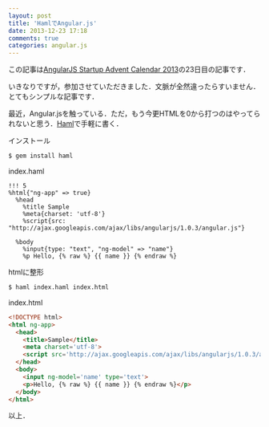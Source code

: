 ```yaml
---
layout: post
title: 'HamlでAngular.js'
date: 2013-12-23 17:18
comments: true
categories: angular.js
---
```


この記事は[AngularJS Startup Advent Calendar 2013](http://qiita.com/advent-calendar/2013/angularjs-startup)の23日目の記事です．

いきなりですが，参加させていただきました．文脈が全然違ったらすいません．とてもシンプルな記事です．

最近，Angular.jsを触っている．ただ，もう今更HTMLを0から打つのはやってられないと思う．[Haml](http://haml.info/)で手軽に書く．

インストール

```bash
$ gem install haml
```

index.haml

```haml
!!! 5
%html{"ng-app" => true}
  %head
    %title Sample
    %meta{charset: 'utf-8'}
    %script{src: "http://ajax.googleapis.com/ajax/libs/angularjs/1.0.3/angular.js"}

  %body
    %input{type: "text", "ng-model" => "name"}
    %p Hello, {% raw %} {{ name }} {% endraw %}
```

htmlに整形

```bash
$ haml index.haml index.html
```

index.html

```html
<!DOCTYPE html>
<html ng-app>
  <head>
    <title>Sample</title>
    <meta charset='utf-8'>
    <script src='http://ajax.googleapis.com/ajax/libs/angularjs/1.0.3/angular.js'></script>
  </head>
  <body>
    <input ng-model='name' type='text'>
    <p>Hello, {% raw %} {{ name }} {% endraw %}</p>
  </body>
</html>
```

以上．
